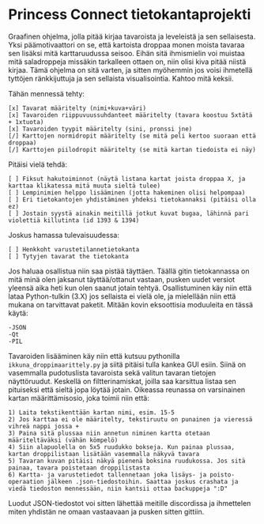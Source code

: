 # Princess Connect tietokantaprojekti
Graafinen ohjelma, jolla pitää kirjaa tavaroista ja leveleistä ja sen sellaisesta.
Yksi päämotivaattori on se, että kartoista droppaa monen moista tavaraa sen lisäksi mitä karttaruudussa seisoo.
Eihän sitä ihmismielin voi muistaa mitä saladroppeja missäkin tarkalleen ottaen on, niin olisi kiva pitää niistä kirjaa.
Tämä ohjelma on sitä varten, ja sitten myöhemmin jos voisi ihmetellä tyttöjen ränkkijuttuja ja sen sellaista visualisointia. Kahtoo mitä keksii.

Tähän mennessä tehty:

	[x] Tavarat määritelty (nimi+kuva+väri)
	[x] Tavaroiden riippuvuussuhdanteet määritelty (tavara koostuu 5xtätä + 1xtuota)
	[x] Tavaroiden tyypit määritelty (sini, pronssi jne)
	[/] Karttojen normidropit määritelty (se mitä peli kertoo suoraan että droppaa)
	[/] Karttojen piilodropit määritelty (se mitä kartan tiedoista ei näy)

Pitäisi vielä tehdä:

	[ ] Fiksut hakutoiminnot (näytä listana kartat joista droppaa X, ja karttaa klikatessa mitä muuta sieltä tulee)
	[ ] Lempinimien helppo lisääminen (jotta hakeminen olisi helpompaa)
	[ ] Eri tietokantojen yhdistäminen yhdeksi tietokannaksi (pitäisi olla ez)
	[ ] Jostain syystä ainakin meitillä jotkut kuvat bugaa, lähinnä pari violettiä killutinta (id 1393 & 1394)

Joskus hamassa tulevaisuudessa:
	
	[ ] Henkkoht varustetilannetietokanta
	[ ] Tytyjen tavarat the tietokanta


Jos haluaa osallistua niin saa pistää täyttäen. Täällä gitin tietokannassa on mitä minä olen jaksanut täyttää/ottanut vastaan, pusken uudet versiot yleensä aika heti kun olen saanut jotain tehtyä.
Osallistuminen käy niin että lataa Python-tulkin (3.X) jos sellaista ei vielä ole, ja mielellään niin että mukana on tarvittavat paketit. Mitään kovin eksoottisia moduuleita en tässä käytä:

	-JSON
	-Qt
	-PIL

Tavaroiden lisääminen käy niin että kutsuu pythonilla ``ikkuna_droppimaarittely.py`` ja siitä pitäisi tulla kankea GUI esiin. Siinä on vasemmalla pudotuslista tavaroista sekä valitun tavaran tietojen näyttöruudut. Keskellä on filtterinamiskat, joilla saa karsittua listaa sen pituiseksi että sieltä jopa löytää jotain. Oikeassa reunassa on varsinainen kartan määrittämisosio, joka toimii niin että:

	1) Laita tekstikenttään kartan nimi, esim. 15-5
	2) Jos karttaa ei ole määritelty, tekstiruutu on punainen ja vieressä vihreä nappi jossa +
	3) Paina sitä plussaa niin annetun niminen kartta otetaan määriteltäväksi (vähän kömpelö)
	4) Siin alapuolella on 5x5 ruudukko bokseja. Kun painaa plussaa, kartan droppilistaan lisätään vasemmalla näkyvä tavara
	5) Tavaran kuvan pitäisi näkyä pienenä boksina ruudukossa. Jos sitä painaa, tavara poistetaan droppilistasta
	6) Kartta- ja varustetiedot tallennetaan joka lisäys- ja poisto-operaation jälkeen .json-tiedostoihin. Saattaa joskus crashata ja viedä tiedoston mennessään, niin kantsii ottaa backuppeja ":D"

Luodut JSON-tiedostot voi sitten lähettää meitille discordissa ja ihmettelen miten yhdistän ne omaan vastaavaan ja pusken sitten gittiin.
